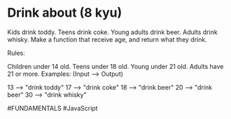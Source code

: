 # Drink about (8 kyu)

Kids drink toddy.
Teens drink coke.
Young adults drink beer.
Adults drink whisky.
Make a function that receive age, and return what they drink.

Rules:

Children under 14 old.
Teens under 18 old.
Young under 21 old.
Adults have 21 or more.
Examples: (Input --> Output)

13 --> "drink toddy"
17 --> "drink coke"
18 --> "drink beer"
20 --> "drink beer"
30 --> "drink whisky"

#FUNDAMENTALS #JavaScript